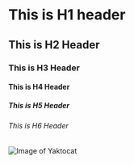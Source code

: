 # This is H1 header
## This is H2 Header
### This is H3 Header
#### This is H4 Header
##### This is H5 Header
###### This is H6 Header

![Image of Yaktocat](https://octodex.github.com/images/yaktocat.png)
